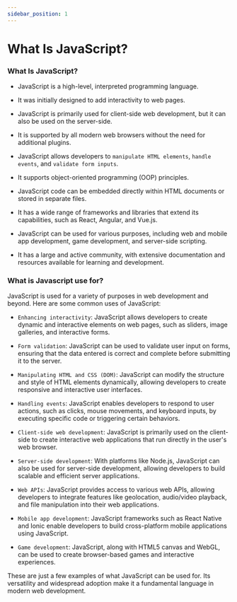 ```yaml
---
sidebar_position: 1
---
```


# What Is JavaScript?

### What Is JavaScript?

- JavaScript is a high-level, interpreted programming language.

- It was initially designed to add interactivity to web pages.

- JavaScript is primarily used for client-side web development, but it can also be used on the server-side.

- It is supported by all modern web browsers without the need for additional plugins.

- JavaScript allows developers to `manipulate HTML elements`, `handle events`, and `validate form inputs`.

- It supports object-oriented programming (OOP) principles.

- JavaScript code can be embedded directly within HTML documents or stored in separate files.

- It has a wide range of frameworks and libraries that extend its capabilities, such as React, Angular, and Vue.js.

- JavaScript can be used for various purposes, including web and mobile app development, game development, and server-side scripting.

- It has a large and active community, with extensive documentation and resources available for learning and development.

### What is Javascript use for?

JavaScript is used for a variety of purposes in web development and beyond. Here are some common uses of JavaScript:

- `Enhancing interactivity`: JavaScript allows developers to create dynamic and interactive elements on web pages, such as sliders, image galleries, and interactive forms.

- `Form validation`: JavaScript can be used to validate user input on forms, ensuring that the data entered is correct and complete before submitting it to the server.

- `Manipulating HTML and CSS (DOM)`: JavaScript can modify the structure and style of HTML elements dynamically, allowing developers to create responsive and interactive user interfaces.

- `Handling events`: JavaScript enables developers to respond to user actions, such as clicks, mouse movements, and keyboard inputs, by executing specific code or triggering certain behaviors.

- `Client-side web development`: JavaScript is primarily used on the client-side to create interactive web applications that run directly in the user's web browser.

- `Server-side development`: With platforms like Node.js, JavaScript can also be used for server-side development, allowing developers to build scalable and efficient server applications.

- `Web APIs`: JavaScript provides access to various web APIs, allowing developers to integrate features like geolocation, audio/video playback, and file manipulation into their web applications.

- `Mobile app development`: JavaScript frameworks such as React Native and Ionic enable developers to build cross-platform mobile applications using JavaScript.

- `Game development`: JavaScript, along with HTML5 canvas and WebGL, can be used to create browser-based games and interactive experiences.

These are just a few examples of what JavaScript can be used for. Its versatility and widespread adoption make it a fundamental language in modern web development.

